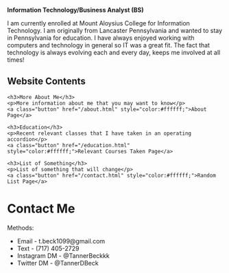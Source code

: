<p><strong>Information Technology/Business Analyst (BS)</strong></p>

<p>I am currently enrolled at Mount Aloysius College for Information Technology. I am originally from Lancaster Pennsylvania
   and wanted to stay in Pennsylvania for education. I have always enjoyed working with computers and technology in general
   so IT was a great fit. The fact that technology is always evolving each and every day, keeps me involved at all times!</p>

<h2>Website Contents</h2>

<div class="content-boxes">

    <h3>More About Me</h3>
    <p>More information about me that you may want to know</p>
    <a class="button" href="/about.html" style="color:#ffffff;">About Page</a>

</div>

<div class="content-boxes">

    <h3>Education</h3>
    <p>Recent relevant classes that I have taken in an operating accordion</p>
    <a class="button" href="/education.html" style="color:#ffffff;">Relevant Courses Taken Page</a>

</div>

<div class="content-boxes">

    <h3>List of Something</h3>
    <p>List of something that will change</p>
    <a class="button" href="/contact.html" style="color:#ffffff;">Random List Page</a>

</div>



# Contact Me
  
<body>
  Methods:
  
  <ul>
    <li>Email - t.beck1099@gmail.com</li>
    <li>Text - (717) 405-2729</li>
    <li>Instagram DM - @TannerBeckkk</li>
    <li>Twitter DM - @TannerDBeck</li>
  </ul>
  
</body>
  
  
  
